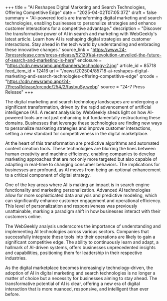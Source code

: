 +++
title = "AI Reshapes Digital Marketing and Search Technologies, Offering Competitive Edge"
date = "2025-04-02T07:05:37Z"
draft = false
summary = "AI-powered tools are transforming digital marketing and search technologies, enabling businesses to personalize strategies and enhance customer interactions for a competitive advantage."
description = "Discover the transformative power of AI in search and marketing with WebGeekly's latest article. Learn how AI is reshaping digital strategies and customer interactions. Stay ahead in the tech world by understanding and embracing these innovative changes."
source_link = "https://www.24-7pressrelease.com/press-release/521291/ai-revolution-unveiled-the-future-of-search-and-marketing-is-here"
enclosure = "https://cdn.newsramp.app/banners/technology-2.jpg"
article_id = 85718
feed_item_id = 12416
url = "/news/202504/85718-ai-reshapes-digital-marketing-and-search-technologies-offering-competitive-edge"
qrcode = "https://cdn.newsramp.app/24-7PressRelease/qrcode/254/2/fastvuSy.webp"
source = "24-7 Press Release"
+++

<p>The digital marketing and search technology landscapes are undergoing a significant transformation, driven by the rapid advancement of artificial intelligence (AI). A recent analysis by WebGeekly sheds light on how AI-powered tools are not just enhancing but fundamentally restructuring these domains. Businesses that leverage these technologies are finding new ways to personalize marketing strategies and improve customer interactions, setting a new standard for competitiveness in the digital marketplace.</p><p>At the heart of this transformation are predictive algorithms and automated content creation tools. These technologies are blurring the lines between human creativity and machine efficiency, enabling companies to develop marketing approaches that are not only more targeted but also capable of adapting in real-time to changing consumer behaviors. The implications for businesses are profound, as AI moves from being an optional enhancement to a critical component of digital strategy.</p><p>One of the key areas where AI is making an impact is in search engine functionality and marketing personalization. Advanced AI technologies allow for more sophisticated data analysis and predictive modeling, which can significantly enhance customer engagement and operational efficiency. This level of personalization and responsiveness was previously unattainable, marking a paradigm shift in how businesses interact with their customers online.</p><p>The WebGeekly analysis underscores the importance of understanding and implementing AI technologies across various sectors. Companies that successfully integrate these tools into their operations are likely to gain a significant competitive edge. The ability to continuously learn and adapt, a hallmark of AI-driven systems, offers businesses unprecedented insights and capabilities, positioning them for leadership in their respective industries.</p><p>As the digital marketplace becomes increasingly technology-driven, the adoption of AI in digital marketing and search technologies is no longer a matter of choice but a necessity for businesses aiming to stay ahead. The transformative potential of AI is clear, offering a new era of digital interaction that is more nuanced, responsive, and intelligent than ever before.</p>